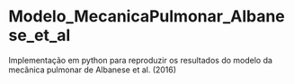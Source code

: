 # Modelo_MecanicaPulmonar_Albanese_et_al
Implementação em python para reproduzir os resultados do modelo da mecânica pulmonar de Albanese et al. (2016)
